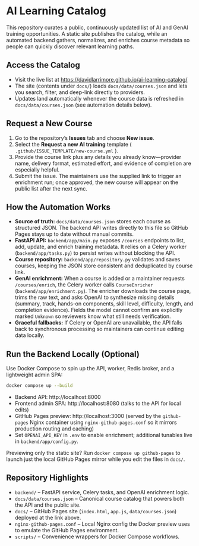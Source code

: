 # AI Learning Catalog

This repository curates a public, continuously updated list of AI and GenAI training opportunities. A static site publishes the catalog, while an automated backend gathers, normalizes, and enriches course metadata so people can quickly discover relevant learning paths.

## Access the Catalog
- Visit the live list at https://davidlarrimore.github.io/ai-learning-catalog/
- The site (contents under `docs/`) loads `docs/data/courses.json` and lets you search, filter, and deep-link directly to providers.
- Updates land automatically whenever the course data is refreshed in `docs/data/courses.json` (see automation details below).

## Request a New Course
1. Go to the repository’s **Issues** tab and choose **New issue**.
2. Select the **Request a new AI training** template ( `.github/ISSUE_TEMPLATE/new-course.yml` ).
3. Provide the course link plus any details you already know—provider name, delivery format, estimated effort, and evidence of completion are especially helpful.
4. Submit the issue. The maintainers use the supplied link to trigger an enrichment run; once approved, the new course will appear on the public list after the next sync.

## How the Automation Works
- **Source of truth:** `docs/data/courses.json` stores each course as structured JSON. The backend API writes directly to this file so GitHub Pages stays up to date without manual commits.
- **FastAPI API:** `backend/app/main.py` exposes `/courses` endpoints to list, add, update, and enrich training metadata. It relies on a Celery worker (`backend/app/tasks.py`) to persist writes without blocking the API.
- **Course repository:** `backend/app/repository.py` validates and saves courses, keeping the JSON store consistent and deduplicated by course link.
- **GenAI enrichment:** When a course is added or a maintainer requests `/courses/enrich`, the Celery worker calls `CourseEnricher` (`backend/app/enrichment.py`). The enricher downloads the course page, trims the raw text, and asks OpenAI to synthesize missing details (summary, track, hands-on components, skill level, difficulty, length, and completion evidence). Fields the model cannot confirm are explicitly marked `Unknown` so reviewers know what still needs verification.
- **Graceful fallbacks:** If Celery or OpenAI are unavailable, the API falls back to synchronous processing so maintainers can continue editing data locally.

## Run the Backend Locally (Optional)
Use Docker Compose to spin up the API, worker, Redis broker, and a lightweight admin SPA:

```bash
docker compose up --build
```

- Backend API: http://localhost:8000
- Frontend admin SPA: http://localhost:8080 (talks to the API for local edits)
- GitHub Pages preview: http://localhost:3000 (served by the `github-pages` Nginx container using `nginx-github-pages.conf` so it mirrors production routing and caching)
- Set `OPENAI_API_KEY` in `.env` to enable enrichment; additional tunables live in `backend/app/config.py`.

Previewing only the static site? Run `docker compose up github-pages` to launch just the local GitHub Pages mirror while you edit the files in `docs/`.

## Repository Highlights
- `backend/` – FastAPI service, Celery tasks, and OpenAI enrichment logic.
- `docs/data/courses.json` – Canonical course catalog that powers both the API and the public site.
- `docs/` – GitHub Pages site (`index.html`, `app.js`, `data/courses.json`) deployed at the link above.
- `nginx-github-pages.conf` – Local Nginx config the Docker preview uses to emulate the GitHub Pages environment.
- `scripts/` – Convenience wrappers for Docker Compose workflows.
